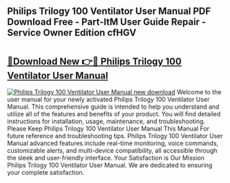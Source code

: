 ## Philips Trilogy 100 Ventilator User Manual PDF Download Free - Part-ltM User Guide Repair - Service Owner Edition cfHGV

# <h2><a href="http://bc47429.oget.top/?id=Philips+Trilogy+100+Ventilator+User+Manual">🔗Download New 👉🔴 Philips Trilogy 100 Ventilator User Manual</a></h2>

[![Philips Trilogy 100 Ventilator User Manual new download](https://i.imgur.com/5g1atiW.png)](http://bc47429.oget.top/?id=Philips+Trilogy+100+Ventilator+User+Manual)
Welcome to the user manual for your newly activated Philips Trilogy 100 Ventilator User Manual. This comprehensive guide is intended to help you understand and utilize all of the features and benefits of your product. You will find detailed instructions for installation, usage, maintenance, and troubleshooting. Please Keep Philips Trilogy 100 Ventilator User Manual This Manual For future reference and troubleshooting tips. Philips Trilogy 100 Ventilator User Manual advanced features include real-time monitoring, voice commands, customizable alerts, and multi-device compatibility, all accessible through the sleek and user-friendly interface. Your Satisfaction is Our Mission Philips Trilogy 100 Ventilator User Manual. We are dedicated to ensuring your complete satisfaction.

